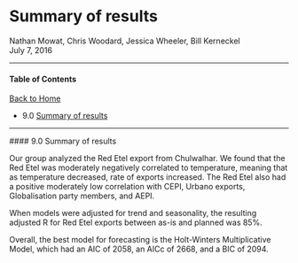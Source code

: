 # Summary of results
Nathan Mowat, Chris Woodard, Jessica Wheeler, Bill Kerneckel  
July 7, 2016  



****************************

#### Table of Contents

[Back to Home](https://github.com/wkerneck/CaseStudy2)

* 9.0    [Summary of results](#id-section9)



****************************
<div id='id-section9.0'/>
#### 9.0 Summary of results
 
Our group analyzed the Red Etel export from Chulwalhar. We found that the Red Etel was moderately negatively correlated to temperature, meaning that as temperature decreased, rate of exports increased.  The Red Etel also had a positive moderately low correlation with CEPI, Urbano exports, Globalisation party members, and AEPI.

When models were adjusted for trend and seasonality, the resulting adjusted R for Red Etel exports between as-is and planned was 85%.

Overall, the best model for forecasting is the Holt-Winters Multiplicative Model, which had an AIC of 2058, an AICc of 2668, and a BIC of 2094.

